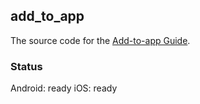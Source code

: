 ## add_to_app

The source code for the [Add-to-app Guide](https://docs.shorebird.dev/guides/hybrid-app).

### Status

Android: ready
iOS: ready

